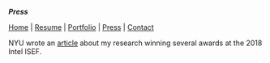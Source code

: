 ***Press***

[Home](https://sshussain.me) | [Resume](http://sshussain.me/resume.pdf) | [Portfolio](http://sshussain.me/portfolio) | 
[Press](http://sshussain.me/press) | [Contact](http://sshussain.me/contact)

NYU wrote an [article](https://bit.ly/2K2XKXI) about my research winning several awards at the 2018 Intel ISEF.
